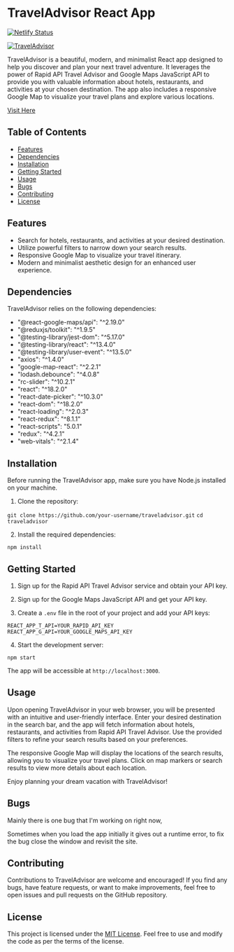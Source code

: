 # TravelAdvisor React App

[![Netlify Status](https://api.netlify.com/api/v1/badges/00f28aaf-33d6-4f8b-a431-a8cd48544593/deploy-status)](https://app.netlify.com/sites/travelg101/deploys)

[![TravelAdvisor](https://i.postimg.cc/rwjDZYy6/android-chrome-512x512.png)](https://postimg.cc/LJq4nDZv)

TravelAdvisor is a beautiful, modern, and minimalist React app designed to help you discover and plan your next travel adventure. It leverages the power of Rapid API Travel Advisor and Google Maps JavaScript API to provide you with valuable information about hotels, restaurants, and activities at your chosen destination. The app also includes a responsive Google Map to visualize your travel plans and explore various locations.

[Visit Here](https://travelg101.netlify.app/)

## Table of Contents

- [Features](#features)
- [Dependencies](#dependencies)
- [Installation](#installation)
- [Getting Started](#getting-started)
- [Usage](#usage)
- [Bugs](#bugs)
- [Contributing](#contributing)
- [License](#license)

## Features

- Search for hotels, restaurants, and activities at your desired destination.
- Utilize powerful filters to narrow down your search results.
- Responsive Google Map to visualize your travel itinerary.
- Modern and minimalist aesthetic design for an enhanced user experience.

## Dependencies

TravelAdvisor relies on the following dependencies:

- "@react-google-maps/api": "^2.19.0"
- "@reduxjs/toolkit": "^1.9.5"
- "@testing-library/jest-dom": "^5.17.0"
- "@testing-library/react": "^13.4.0"
- "@testing-library/user-event": "^13.5.0"
- "axios": "^1.4.0"
- "google-map-react": "^2.2.1"
- "lodash.debounce": "^4.0.8"
- "rc-slider": "^10.2.1"
- "react": "^18.2.0"
- "react-date-picker": "^10.3.0"
- "react-dom": "^18.2.0"
- "react-loading": "^2.0.3"
- "react-redux": "^8.1.1"
- "react-scripts": "5.0.1"
- "redux": "^4.2.1"
- "web-vitals": "^2.1.4"

## Installation

Before running the TravelAdvisor app, make sure you have Node.js installed on your machine.

1. Clone the repository:

```git clone https://github.com/your-username/traveladvisor.git```
```cd traveladvisor```

2. Install the required dependencies:

```npm install```


## Getting Started

1. Sign up for the Rapid API Travel Advisor service and obtain your API key.

2. Sign up for the Google Maps JavaScript API and get your API key.

3. Create a `.env` file in the root of your project and add your API keys:

```REACT_APP_T_API=YOUR_RAPID_API_KEY```
```REACT_APP_G_API=YOUR_GOOGLE_MAPS_API_KEY```

4. Start the development server:

```npm start```

The app will be accessible at `http://localhost:3000`.

## Usage

Upon opening TravelAdvisor in your web browser, you will be presented with an intuitive and user-friendly interface. Enter your desired destination in the search bar, and the app will fetch information about hotels, restaurants, and activities from Rapid API Travel Advisor. Use the provided filters to refine your search results based on your preferences.

The responsive Google Map will display the locations of the search results, allowing you to visualize your travel plans. Click on map markers or search results to view more details about each location.

Enjoy planning your dream vacation with TravelAdvisor!

## Bugs

Mainly there is one bug that I'm working on right now,

Sometimes when you load the app initially it gives out a runtime error, to fix the bug close the window and revisit the site.

## Contributing

Contributions to TravelAdvisor are welcome and encouraged! If you find any bugs, have feature requests, or want to make improvements, feel free to open issues and pull requests on the GitHub repository.

## License

This project is licensed under the [MIT License](LICENSE). Feel free to use and modify the code as per the terms of the license.
